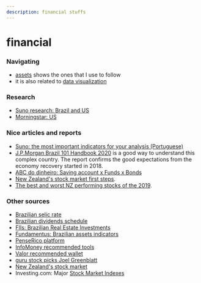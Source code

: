 ```yaml
---
description: financial stuffs
---
```


# financial

### Navigating

* [assets](assets.md) shows the ones that I use to follow
* it is also related to [data visualization ](../data-visualisation.md)

### Research

* [Suno research: Brazil and US](https://www.sunoresearch.com.br/) 
* [Morningstar: US](https://www.morningstar.com/)

### Nice articles and reports

* [Suno: the most important indicators for your analysis \(Portuguese\)](https://www.sunoresearch.com.br/artigos/os-indicadores-mais-importantes-em-uma-analise/)
* [J.P.Morgan Brazil 101 Handbook 2020](https://wiki.sj.ifsc.edu.br/images/8/8c/JP_morgan_Brazil_101_2020.pdf) is a good way to understand this complex country. The report confirms the good expectations from the economy recovery started in 2018.
* [ABC do dinheiro: Saving account x Funds x Bonds](http://www.abcdodinheiro.com.br/2015/03/poupanca-x-fundo-di-x-cdb-x-tesouro.html)
* [New Zealand's stock market first steps](http://www.sharechat.co.nz/first-steps.html). 
* [The best and worst NZ performing stocks of the 2019](https://www.nzherald.co.nz/business/news/article.cfm?c_id=3&objectid=12297437).

### Other sources

* [Brazilian selic rate](https://www.bcb.gov.br/acessoinformacao/legado?url=https:%2F%2Fwww.bcb.gov.br%2Fhtms%2Fselic%2Fselicdiarios.asp)
* [Brazilian dividends schedule](http://dividendobr.com/)
* [FIIs: Brazilian Real Estate Investments](https://fiis.com.br/#)
* [Fundamentus: Brazilian assets indicators](http://www.fundamentus.com.br/)
* [PenseRico platform](https://vicenteguimaraes.penserico.com/)
* [InfoMoney recommended tools](https://minhaconta.infomoney.com.br/ferramentas)
* [Valor recommended wallet](https://valor.globo.com/valor-data/carteira-valor/)
* [guru stock picks Joel Greenblatt](https://www.gurufocus.com/guru/joel+greenblatt/stock-picks)
* [New Zealand's stock market](http://www.sharechat.co.nz/first-steps.html)
* Investing.com: Major [Stock Market Indexes ](https://www.investing.com/indices/major-indices)

